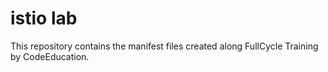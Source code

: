 # istio lab

This repository contains the manifest files created along FullCycle Training by CodeEducation.
